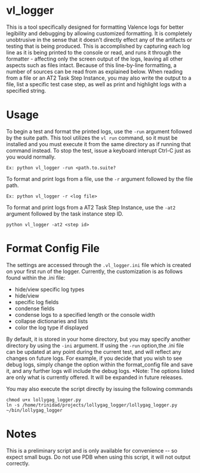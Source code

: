 # vl_logger
This is a tool specifically designed for formatting Valence logs for better legibility and debugging by allowing customized formatting. It is completely unobtrusive in the sense that it doesn't directly effect any of the artifacts or testing that is being produced. This is accomplished by capturing each log line as it is being printed to the console or read, and runs it through the formatter - affecting only the screen output of the logs, leaving all other aspects such as files intact. Because of this line-by-line formatting, a number of sources can be read from as explained below. When reading from a file or an AT2 Task Step Instance, you may also write the output to a file, list a specific test case step, as well as print and highlight logs with a specified string. 

# Usage
To begin a test and format the printed logs, use the `-run` argument followed by the suite path. This tool utilizes the `vl run` command, so it must be installed and you must execute it from the same directory as if running that command instead. To stop the test, issue a keyboard interupt Ctrl-C just as you would normally.
```
Ex: python vl_logger -run <path.to.suite?
```
To format and print logs from a file, use the `-r` argument followed by the file path.
```
Ex: python vl_logger -r <log file>
```
To format and print logs from a AT2 Task Step Instance, use the `-at2` argument followed by the task instance step ID.
```
python vl_logger -at2 <step id>
```

# Format Config File
The settings are accessed through the `.vl_logger.ini` file which is created on your first run of the logger. Currently, the customization is as follows found within the .ini file:
 - hide/view specific log types
 - hide/view
 - specific log fields
 - condense fields
 - condense logs to a specified length or the console width
 - collapse dictionaries and lists
 - color the log type if displayed

By default, it is stored in your home directory, but you may specify another directory by using the `-ini` argument. If using the `-run` option,the .ini file can be updated at any point during the current test, and will reflect any changes on future logs. For example, if you decide that you wish to see debug logs, simply change the option within the format_config file and save it, and any further logs will include the debug logs.
*Note: The options listed are only what is currently offered. It will be expanded in future releases.

You may also execute the script directly by issuing the following commands
```
chmod u+x lollygag_logger.py
ln -s /home/trinidad/projects/lollygag_logger/lollygag_logger.py ~/bin/lollygag_logger
```

# Notes
This is a preliminary script and is only available for convenience -- so expect small bugs. 
Do not use PDB when using this script, it will not output correctly.
